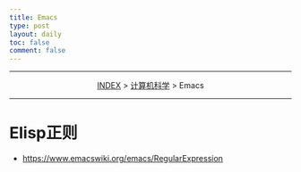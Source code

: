 ```yaml
---
title: Emacs
type: post
layout: daily
toc: false
comment: false
---
```

---
<span><center>[INDEX](/gknows/index) > [计算机科学](/gknows/计算机科学) > Emacs</center></span>

---
# Elisp正则
- https://www.emacswiki.org/emacs/RegularExpression
